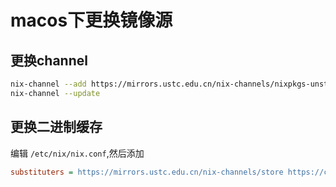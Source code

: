 # macos下更换镜像源
## 更换channel
```bash
nix-channel --add https://mirrors.ustc.edu.cn/nix-channels/nixpkgs-unstable nixpkgs
nix-channel --update
```

## 更换二进制缓存
编辑 `/etc/nix/nix.conf`,然后添加
```ini
substituters = https://mirrors.ustc.edu.cn/nix-channels/store https://cache.nixos.org/
```
